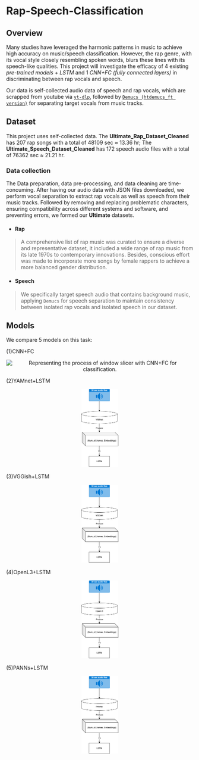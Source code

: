 # Rap-Speech-Classification
## Overview
Many studies have leveraged the harmonic patterns in music to achieve high accuracy on music/speech classification. However, the rap genre, with its vocal style closely resembling spoken words, blurs these lines with its speech-like qualities. This project will investigate the efficacy of 4 existing *pre-trained models + LSTM* and 1 *CNN+FC (fully connected layers)* in discriminating between rap vocals and speech. 

Our data is self-collected audio data of speech and rap vocals, which are scrapped from youtube via [`yt-dlp`](https://github.com/yt-dlp/yt-dlp), followed by [`Demucs (htdemucs_ft version)`](https://github.com/facebookresearch/demucs) for separating target vocals from music tracks.

## Dataset
This project uses self-collected data. The **Ultimate_Rap_Dataset_Cleaned** has 207 rap songs with a total of 48109 sec ≈ 13.36 hr; The **Ultimate_Speech_Dataset_Cleaned** has 172 speech audio files with a total of 76362 sec ≈ 21.21 hr. 

### Data collection
The Data preparation, data pre-processing, and data cleaning are time-concuming. After having our audio data with JSON files downloaded, we perform vocal separation to extract rap vocals as well as speech from their music tracks. Followed by removing and replacing problematic characters, ensuring compatibility across different systems and software, and preventing errors, we formed our **Ultimate** datasets.

- #### Rap
> A comprehensive list of rap music was curated to ensure a diverse and representative dataset, it included a wide range of rap music from its late 1970s to contemporary innovations. Besides, conscious effort was made to incorporate more songs by female rappers to achieve a more balanced gender distribution.

- #### Speech
> We specifically target speech audio that contains background music, applying `Demucs` for speech separation to maintain consistency between isolated rap vocals and isolated speech in our dataset.

## Models
We compare 5 models on this task: 

(1)CNN+FC 
<p align="center">
<img src="./CNN+FC_LSTM.png" alt="Representing the process of window slicer with CNN+FC for classification."
width="100px"></p>

(2)YAMnet+LSTM 
<p align="center">
<img src="./YAMnet_LSTM.png" alt="Representing the process of YAMnet extracting embeddings,
    and feeding the embeddings to LSTM for classification."
width="100px"></p>

(3)VGGish+LSTM 
<p align="center">
<img src="./VGGish_LSTM.png" alt="Representing the process of VGGish extracting embeddings,
    and feeding the embeddings to LSTM for classification."
width="100px"></p>

(4)OpenL3+LSTM 
<p align="center">
<img src="./OpenL3_LSTM.png" alt="Representing the process of OpenL3 extracting embeddings,
    and feeding the embeddings to LSTM for classification."
width="100px"></p>

(5)PANNs+LSTM
<p align="center">
<img src="./PANNs_LSTM.png" alt="Representing the process of PANNs extracting embeddings,
    and feeding the embeddings to LSTM for classification."
width="100px"></p>


